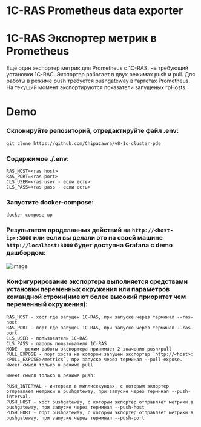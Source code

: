 1С-RAS Prometheus data exporter
========
1C-RAS Экспортер метрик в Prometheus 
========
Ещё один экспортер метрик для Prometheus с 1C-RAS, не требующий установки 1C-RAC.
Экспортер работает в двух режимах push и pull.
Для работы в режиме push требуется pushgateway в таргетах Prometheus. 
На текущий момент экспортируются показатели запущеных rpHosts.

Demo
========
### Склонируйте репозиторий, отредактируйте файл .env:
```
git clone https://github.com/Chipazawra/v8-1c-cluster-pde
```
### Содержимое ./.env:
```
RAS_HOST=<ras host>
RAS_PORT=<ras port>
CLS_USER=<ras user - если есть>
CLS_PASS=<ras pass - если есть>
```
### Запустите docker-compose:
```
docker-compose up
```

### Результатом проделанных действий на `http://<host-ip>:3000` или если вы делали это на своей машине `http://localhost:3000` будет доступна Grafana c demo дашбордом:

![image](https://user-images.githubusercontent.com/18016416/147658562-322a2f01-61d7-496a-a256-57d11ae6beae.png)

### Конфигурирование экспортера выполняется средствами установки переменных окружения или параметров командной строки(имеют более высокий приоритет чем переменный окружения):
```
RAS_HOST - хост где запущен 1С-RAS, при запуске через терминал --ras-host
RAS_PORT - порт где запущен 1С-RAS, при запуске через терминал --ras-port
CLS_USER - пользователь 1С-RAS
CLS_PASS - пароль пользователя 1С-RAS
MODE - режим работы экспортера принимает 2 значения push/pull 
PULL_EXPOSE - порт хоста на котором запущен экспортер `http://<host>:<PULL_EXPOSE>/metrics`, при запуске через терминал --pull-expose. Имеет смысл только в режиме pull

Имеют смысл только в режиме push: 

PUSH_INTERVAL - интервал в миллисекундах, с которым экпортер отправляет метрики в pushgateway, при запуске через терминал --push-interval. 
PUSH_HOST - хост pushgateway, с которым экпортер отправляет метрики в pushgateway, при запуске через терминал --push-host
PUSH_PORT - порт pushgateway, с которым экпортер отправляет метрики в pushgateway, при запуске через терминал --push-port
```
